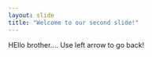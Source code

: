 ```yaml
---
layout: slide
title: "Welcome to our second slide!"
---
```

HEllo brother....
Use left arrow to go back!

